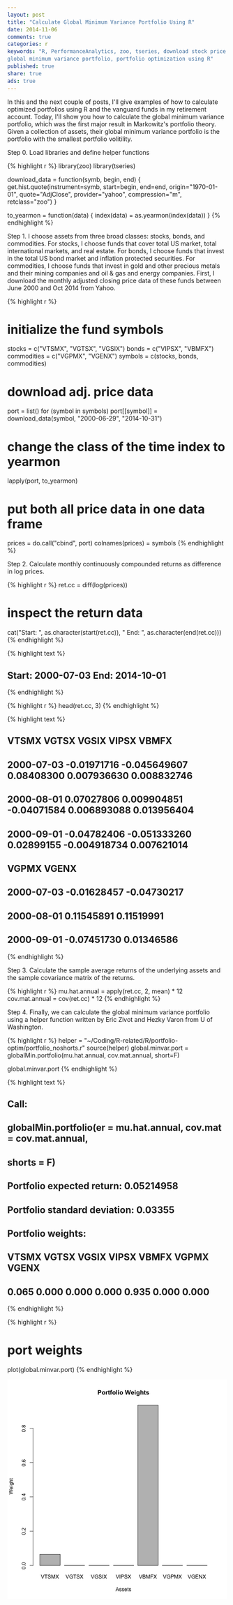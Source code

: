 ```yaml
---
layout: post
title: "Calculate Global Minimum Variance Portfolio Using R"
date: 2014-11-06 
comments: true
categories: r
keywords: "R, PerformanceAnalytics, zoo, tseries, download stock price data using R, analyze stock price data using R, global min,
global minimum variance portfolio, portfolio optimization using R"
published: true
share: true
ads: true
---
```


In this and the next couple of posts, I'll give examples of how to calculate optimized portfolios using R and the vanguard funds in my retirement account. Today, I'll show you how to calculate the global minimum variance portfolio, which was the first major result in Markowitz's portfolio theory. Given a collection of assets, their global minimum variance portfolio is the portfolio with the smallest portfolio volitility. 

Step 0. Load libraries and define helper functions

{% highlight r %}
library(zoo)
library(tseries)

download_data = function(symb, begin, end) {
        get.hist.quote(instrument=symb, start=begin, end=end, 
                       origin="1970-01-01", quote="AdjClose", 
                       provider="yahoo", compression="m", 
                       retclass="zoo")
}

to_yearmon = function(data) {
        index(data) = as.yearmon(index(data))
}
{% endhighlight %}

Step 1. I choose assets from three broad classes: stocks, bonds, and commodities. For stocks, I choose funds that cover total US market, total international markets, and real estate. For bonds, I choose funds that invest in the total US bond market and inflation protected securities. For commodities, I choose funds that invest in gold and other precious metals and their mining companies and oil & gas and energy companies. First, I download the monthly adjusted closing price data of these funds between June 2000 and Oct 2014 from Yahoo.

{% highlight r %}
# initialize the fund symbols 
stocks = c("VTSMX", "VGTSX", "VGSIX")
bonds = c("VIPSX", "VBMFX")
commodities = c("VGPMX", "VGENX")
symbols = c(stocks, bonds, commodities)

# download adj. price data
port = list()
for (symbol in symbols)
        port[[symbol]] = download_data(symbol, "2000-06-29", "2014-10-31")

# change the class of the time index to yearmon
lapply(port, to_yearmon)

# put both all price data in one data frame
prices = do.call("cbind", port)
colnames(prices) = symbols
{% endhighlight %}

Step 2. Calculate monthly continuously compounded returns as difference in log prices.

{% highlight r %}
ret.cc = diff(log(prices))

# inspect the return data
cat("Start: ", as.character(start(ret.cc)), "  End: ", as.character(end(ret.cc)))
{% endhighlight %}



{% highlight text %}
## Start:  2000-07-03   End:  2014-10-01
{% endhighlight %}



{% highlight r %}
head(ret.cc, 3)
{% endhighlight %}



{% highlight text %}
##                  VTSMX        VGTSX       VGSIX        VIPSX       VBMFX
## 2000-07-03 -0.01971716 -0.045649607  0.08408300  0.007936630 0.008832746
## 2000-08-01  0.07027806  0.009904851 -0.04071584  0.006893088 0.013956404
## 2000-09-01 -0.04782406 -0.051333260  0.02899155 -0.004918734 0.007621014
##                  VGPMX       VGENX
## 2000-07-03 -0.01628457 -0.04730217
## 2000-08-01  0.11545891  0.11519991
## 2000-09-01 -0.07451730  0.01346586
{% endhighlight %}

Step 3. Calculate the sample average returns of the underlying assets and the sample covariance matrix of the returns.

{% highlight r %}
mu.hat.annual = apply(ret.cc, 2, mean) * 12   
cov.mat.annual = cov(ret.cc) * 12 
{% endhighlight %}

Step 4. Finally, we can calculate the global minimum variance portfolio using a helper function written by Eric Zivot and Hezky Varon from U of Washington.

{% highlight r %}
helper = "~/Coding/R-related/R/portfolio-optim/portfolio_noshorts.r"
source(helper)
global.minvar.port = globalMin.portfolio(mu.hat.annual, cov.mat.annual, short=F)

global.minvar.port
{% endhighlight %}



{% highlight text %}
## Call:
## globalMin.portfolio(er = mu.hat.annual, cov.mat = cov.mat.annual, 
##     shorts = F)
## 
## Portfolio expected return:     0.05214958 
## Portfolio standard deviation:  0.03355 
## Portfolio weights:
## VTSMX VGTSX VGSIX VIPSX VBMFX VGPMX VGENX 
## 0.065 0.000 0.000 0.000 0.935 0.000 0.000
{% endhighlight %}



{% highlight r %}
# port weights
plot(global.minvar.port)
{% endhighlight %}

![center](/../figs/2014-11-06-calculate-global-minimum-variance-portfolio-using-r/unnamed-chunk-5-1.png)
